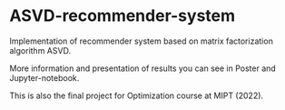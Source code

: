 # ASVD-recommender-system
Implementation of recommender system based on matrix factorization algorithm ASVD.

More information and presentation of results you can see in Poster and Jupyter-notebook.

This is also the final project for Optimization course at MIPT (2022).
